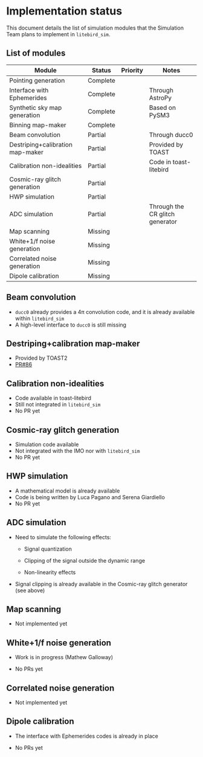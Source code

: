 # Implementation status

This document details the list of simulation modules that the
Simulation Team plans to implement in `litebird_sim`.

## List of modules

| Module                           | Status   | Priority   | Notes                           |
| -------------------------------- | -------- | ---------- | ------------------------------- |
| Pointing generation              | Complete |            |                                 |
| Interface with Ephemerides       | Complete |            | Through AstroPy                 |
| Synthetic sky map generation     | Complete |            | Based on PySM3                  |
| Binning map-maker                | Complete |            |                                 |
| Beam convolution                 | Partial  |            | Through ducc0                   |
| Destriping+calibration map-maker | Partial  |            | Provided by TOAST               |
| Calibration non-idealities       | Partial  |            | Code in toast-litebird          |
| Cosmic-ray glitch generation     | Partial  |            |                                 |
| HWP simulation                   | Partial  |            |                                 |
| ADC simulation                   | Partial  |            | Through the CR glitch generator |
| Map scanning                     | Missing  |            |                                 |
| White+1/f noise generation       | Missing  |            |                                 |
| Correlated noise generation      | Missing  |            |                                 |
| Dipole calibration               | Missing  |            |                                 |

## Beam convolution

-   `ducc0` already provides a 4π convolution code, and it is already
    available within `litebird_sim`
-   A high-level interface to `ducc0` is still missing

## Destriping+calibration map-maker

-   Provided by TOAST2
-   [PR#86](https://github.com/litebird/litebird_sim/pull/86)

## Calibration non-idealities

-   Code available in toast-litebird
-   Still not integrated in `litebird_sim`
-   No PR yet

## Cosmic-ray glitch generation

-   Simulation code available
-   Not integrated with the IMO nor with `litebird_sim`
-   No PR yet

## HWP simulation

-   A mathematical model is already available
-   Code is being written by Luca Pagano and Serena Giardiello
-   No PR yet

## ADC simulation

-   Need to simulate the following effects:

    -   Signal quantization
    
    -   Clipping of the signal outside the dynamic range
    
    -   Non-linearity effects
    
-   Signal clipping is already available in the Cosmic-ray glitch
    generator (see above)

## Map scanning

-   Not implemented yet

## White+1/f noise generation

-   Work is in progress (Mathew Galloway)

-   No PRs yet

## Correlated noise generation

-   Not implemented yet

## Dipole calibration

-   The interface with Ephemerides codes is already in place

-   No PRs yet
